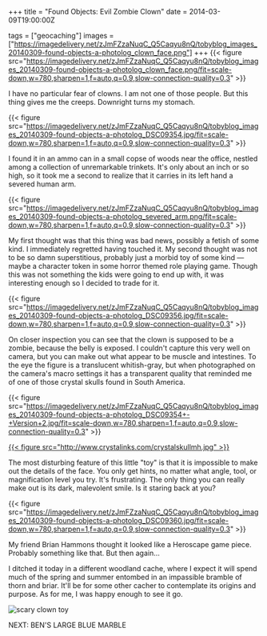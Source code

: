 +++
title = "Found Objects: Evil Zombie Clown"
date = 2014-03-09T19:00:00Z

tags = ["geocaching"]
images = ["https://imagedelivery.net/zJmFZzaNuqC_Q5Caqyu8nQ/tobyblog_images_20140309-found-objects-a-photolog_clown_face.png"]
+++
{{< figure src="https://imagedelivery.net/zJmFZzaNuqC_Q5Caqyu8nQ/tobyblog_images_20140309-found-objects-a-photolog_clown_face.png/fit=scale-down,w=780,sharpen=1,f=auto,q=0.9,slow-connection-quality=0.3" >}}

I have no particular fear of clowns. I am not one of those people. But this thing gives me the creeps. Downright turns my stomach.

<!--more-->

{{< figure src="https://imagedelivery.net/zJmFZzaNuqC_Q5Caqyu8nQ/tobyblog_images_20140309-found-objects-a-photolog_DSC09354.jpg/fit=scale-down,w=780,sharpen=1,f=auto,q=0.9,slow-connection-quality=0.3" >}}

I found it in an ammo can in a small copse of woods near the office, nestled among a collection of unremarkable trinkets. It's only about an inch or so high, so it took me a second to realize that it carries in its left hand a severed human arm.

{{< figure src="https://imagedelivery.net/zJmFZzaNuqC_Q5Caqyu8nQ/tobyblog_images_20140309-found-objects-a-photolog_severed_arm.png/fit=scale-down,w=780,sharpen=1,f=auto,q=0.9,slow-connection-quality=0.3" >}}

My first thought was that this thing was bad news, possibly a fetish of some kind. I immediately regretted having touched it. My second thought was not to be so damn superstitious, probably just a morbid toy of some kind — maybe a character token in some horror themed role playing game. Though this was not something the kids were going to end up with, it was interesting enough so I decided to trade for it.

{{< figure src="https://imagedelivery.net/zJmFZzaNuqC_Q5Caqyu8nQ/tobyblog_images_20140309-found-objects-a-photolog_DSC09356.jpg/fit=scale-down,w=780,sharpen=1,f=auto,q=0.9,slow-connection-quality=0.3" >}}

On closer inspection you can see that the clown is supposed to be a zombie, because the belly is exposed. I couldn't capture this very well on camera, but you can make out what appear to be muscle and intestines. To the eye the figure is a translucent whitish-gray, but when photographed on the camera's macro settings it has a transparent quality that reminded me of one of those crystal skulls found in South America.

{{< figure src="https://imagedelivery.net/zJmFZzaNuqC_Q5Caqyu8nQ/tobyblog_images_20140309-found-objects-a-photolog_DSC09354+-+Version+2.jpg/fit=scale-down,w=780,sharpen=1,f=auto,q=0.9,slow-connection-quality=0.3" >}}

[{{< figure src="http://www.crystalinks.com/crystalskullmh.jpg" >}}](http://www.crystalinks.com/crystalskulls.html) 

The most disturbing feature of this little "toy" is that it is impossible to make out the details of the face. You only get hints, no matter what angle, tool, or magnification level you try. It's frustrating. The only thing you can really make out is its dark, malevolent smile. Is it staring back at you?

{{< figure src="https://imagedelivery.net/zJmFZzaNuqC_Q5Caqyu8nQ/tobyblog_images_20140309-found-objects-a-photolog_DSC09360.jpg/fit=scale-down,w=780,sharpen=1,f=auto,q=0.9,slow-connection-quality=0.3" >}}

My friend Brian Hammons thought it looked like a Heroscape game piece. Probably something like that. But then again…

I ditched it today in a different woodland cache, where I expect it will spend much of the spring and summer entombed in an impassible bramble of thorn and briar. It'll be for some other cacher to contemplate its origins and purpose. As for me, I was happy enough to see it go.

![scary clown toy](https://imagedelivery.net/zJmFZzaNuqC_Q5Caqyu8nQ/tobyblog_images_20140309-found-objects-a-photolog_200.gif/fit=scale-down,w=780,sharpen=1,f=auto,q=0.9,slow-connection-quality=0.3)

NEXT: BEN'S LARGE BLUE MARBLE

